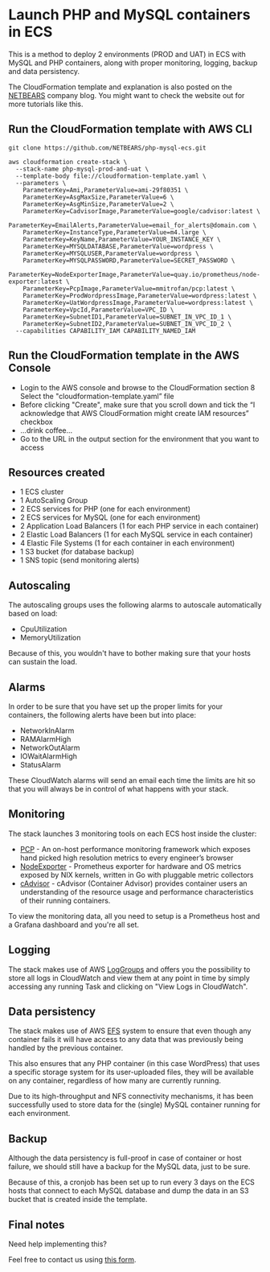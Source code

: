 # Launch PHP and MySQL containers in ECS

This is a method to deploy 2 environments (PROD and UAT) in ECS with MySQL and PHP containers, along with proper monitoring, logging, backup and data persistency.

The CloudFormation template and explanation is also posted on the [NETBEARS](https://netbears.com/blog/php-mysql-ecs/) company blog. You might want to check the website out for more tutorials like this.

## Run the CloudFormation template with AWS CLI

```
git clone https://github.com/NETBEARS/php-mysql-ecs.git

aws cloudformation create-stack \
  --stack-name php-mysql-prod-and-uat \
  --template-body file://cloudformation-template.yaml \
  --parameters \
    ParameterKey=Ami,ParameterValue=ami-29f80351 \
    ParameterKey=AsgMaxSize,ParameterValue=6 \
    ParameterKey=AsgMinSize,ParameterValue=2 \
    ParameterKey=CadvisorImage,ParameterValue=google/cadvisor:latest \
    ParameterKey=EmailAlerts,ParameterValue=email_for_alerts@domain.com \
    ParameterKey=InstanceType,ParameterValue=m4.large \
    ParameterKey=KeyName,ParameterValue=YOUR_INSTANCE_KEY \
    ParameterKey=MYSQLDATABASE,ParameterValue=wordpress \
    ParameterKey=MYSQLUSER,ParameterValue=wordpress \
    ParameterKey=MYSQLPASSWORD,ParameterValue=SECRET_PASSWORD \
    ParameterKey=NodeExporterImage,ParameterValue=quay.io/prometheus/node-exporter:latest \
    ParameterKey=PcpImage,ParameterValue=mmitrofan/pcp:latest \
    ParameterKey=ProdWordpressImage,ParameterValue=wordpress:latest \
    ParameterKey=UatWordpressImage,ParameterValue=wordpress:latest \
    ParameterKey=VpcId,ParameterValue=VPC_ID \
    ParameterKey=SubnetID1,ParameterValue=SUBNET_IN_VPC_ID_1 \
    ParameterKey=SubnetID2,ParameterValue=SUBNET_IN_VPC_ID_2 \
  --capabilities CAPABILITY_IAM CAPABILITY_NAMED_IAM

```

## Run the CloudFormation template in the AWS Console
* Login to the AWS console and browse to the CloudFormation section
8 Select the "cloudformation-template.yaml” file
* Before clicking "Create", make sure that you scroll down and tick the “I acknowledge that AWS CloudFormation might create IAM resources” checkbox
* ...drink coffee...
* Go to the URL in the output section for the environment that you want to access

## Resources created
* 1 ECS cluster
* 1 AutoScaling Group
* 2 ECS services for PHP (one for each environment)
* 2 ECS services for MySQL (one for each environment)
* 2 Application Load Balancers (1 for each PHP service in each container)
* 2 Elastic Load Balancers (1 for each MySQL service in each container)
* 4 Elastic File Systems (1 for each container in each environment)
* 1 S3 bucket (for database backup)
* 1 SNS topic (send monitoring alerts)
          

## Autoscaling
The autoscaling groups uses the following alarms to autoscale automatically based on load:
* CpuUtilization
* MemoryUtilization
            
Because of this, you wouldn't have to bother making sure that your hosts can sustain the load.

## Alarms
In order to be sure that you have set up the proper limits for your containers, the following alerts have been but into place:            
* NetworkInAlarm
* RAMAlarmHigh
* NetworkOutAlarm
* IOWaitAlarmHigh
* StatusAlarm
            
These CloudWatch alarms will send an email each time the limits are hit so that you will always be in control of what happens with your stack.

## Monitoring
The stack launches 3 monitoring tools on each ECS host inside the cluster:
            
* [PCP](http://vectoross.io/) - An on-host performance monitoring framework which exposes hand picked high resolution metrics to every engineer’s browser
* [NodeExporter](https://github.com/prometheus/node_exporter) - Prometheus exporter for hardware and OS metrics exposed by NIX kernels, written in Go with pluggable metric collectors
* [cAdvisor](https://github.com/google/cadvisor) - cAdvisor (Container Advisor) provides container users an understanding of the resource usage and performance characteristics of their running containers.
             
To view the monitoring data, all you need to setup is a Prometheus host and a Grafana dashboard and you're all set.

## Logging
The stack makes use of AWS [LogGroups](http://docs.aws.amazon.com/AmazonCloudWatch/latest/logs/CloudWatchLogsConcepts.html) and offers you the possibility to store all logs in CloudWatch and view them at any point in time by simply accessing any running Task and clicking on "View Logs in CloudWatch".

## Data persistency
The stack makes use of AWS [EFS](https://aws.amazon.com/efs/) system to ensure that even though any container fails it will have access to any data that was previously being handled by the previous container.

This also ensures that any PHP container (in this case WordPress) that uses a specific storage system for its user-uploaded files, they will be available on any container, regardless of how many are currently running.

Due to its high-throughput and NFS connectivity mechanisms, it has been successfully used to store data for the (single) MySQL container running for each environment.

## Backup
Although the data persistency is full-proof in case of container or host failure, we should still have a backup for the MySQL data, just to be sure.

Because of this, a cronjob has been set up to run every 3 days on the ECS hosts that connect to each MySQL database and dump the data in an S3 bucket that is created inside the template.
            
## Final notes
Need help implementing this?

Feel free to contact us using [this form](https://netbears.com/#contact-form).

